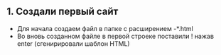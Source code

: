 ## 1. Создали первый сайт 
- Для начала создаем файл в папке с расширением -*.html
- Во вновь созданном файле в первой строеке поставили ! нажав enter (сгенирировали шаблон HTML)